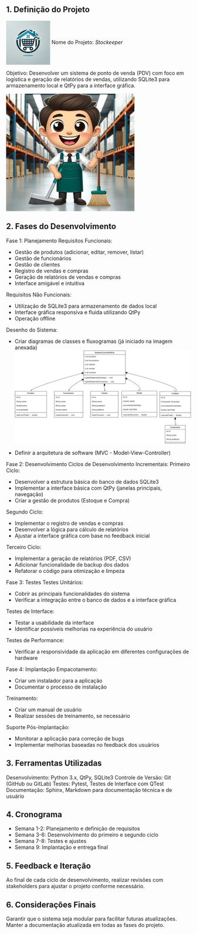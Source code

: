 ## 1. Definição do Projeto
<img src="Main/styles/Logo/WhatsApp Image 2024-08-16 at 8.00.15 PM (2).jpeg" alt="alt text" width="120" height="120" align="center">  Nome do Projeto: *Stockeeper* 


Objetivo: Desenvolver um sistema de ponto de venda (PDV) com foco em logística e geração de relatórios de vendas, utilizando SQLite3 para armazenamento local e QtPy para a interface gráfica.

<img src="Main/styles/Logo/WhatsApp Image 2024-08-16 at 7.52.24 PM.jpeg" alt="alt text" width="350" height="320" align="center">

## 2. Fases do Desenvolvimento
Fase 1: Planejamento
Requisitos Funcionais:

- Gestão de produtos (adicionar, editar, remover, listar)
- Gestão de funcionários
- Gestão de clientes
- Registro de vendas e compras
- Geração de relatórios de vendas e compras
- Interface amigável e intuitiva

Requisitos Não Funcionais:

- Utilização de SQLite3 para armazenamento de dados local
- Interface gráfica responsiva e fluida utilizando QtPy
- Operação offline

Desenho do Sistema:

- Criar diagramas de classes e fluxogramas (já iniciado na imagem anexada)
![alt text](UML's/StockKeeper.drawio.png)

- Definir a arquitetura de software (MVC - Model-View-Controller)

Fase 2: Desenvolvimento
Ciclos de Desenvolvimento Incrementais:
Primeiro Ciclo:

- Desenvolver a estrutura básica do banco de dados SQLite3
- Implementar a interface básica com QtPy (janelas principais, navegação)
- Criar a gestão de produtos (Estoque e Compra)

Segundo Ciclo:

- Implementar o registro de vendas e compras
- Desenvolver a lógica para cálculo de relatórios
- Ajustar a interface gráfica com base no feedback inicial

Terceiro Ciclo:

- Implementar a geração de relatórios (PDF, CSV)
- Adicionar funcionalidade de backup dos dados
- Refatorar o código para otimização e limpeza

Fase 3: Testes
Testes Unitários:

- Cobrir as principais funcionalidades do sistema
- Verificar a integração entre o banco de dados e a interface gráfica

Testes de Interface:

- Testar a usabilidade da interface
- Identificar possíveis melhorias na experiência do usuário

Testes de Performance:

- Verificar a responsividade da aplicação em diferentes configurações de hardware

Fase 4: Implantação
Empacotamento:

- Criar um instalador para a aplicação
- Documentar o processo de instalação

Treinamento:

- Criar um manual de usuário
- Realizar sessões de treinamento, se necessário

Suporte Pós-Implantação:

- Monitorar a aplicação para correção de bugs
- Implementar melhorias baseadas no feedback dos usuários
## 3. Ferramentas Utilizadas
Desenvolvimento: Python 3.x, QtPy, SQLite3
Controle de Versão: Git (GitHub ou GitLab)
Testes: Pytest, Testes de Interface com QTest
Documentação: Sphinx, Markdown para documentação técnica e de usuário
## 4. Cronograma
* Semana 1-2: Planejamento e definição de requisitos
* Semana 3-6: Desenvolvimento do primeiro e segundo ciclo
* Semana 7-8: Testes e ajustes
* Semana 9: Implantação e entrega final
## 5. Feedback e Iteração
Ao final de cada ciclo de desenvolvimento, realizar revisões com stakeholders para ajustar o projeto conforme necessário.
## 6. Considerações Finais
Garantir que o sistema seja modular para facilitar futuras atualizações.
Manter a documentação atualizada em todas as fases do projeto.
